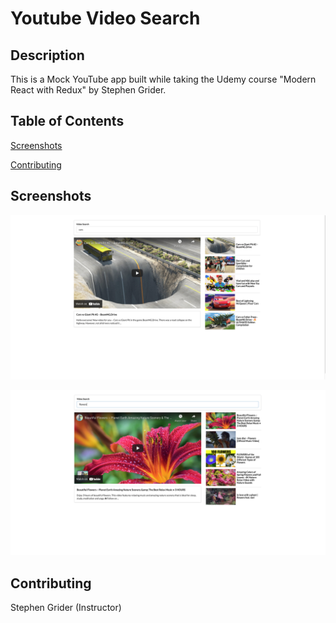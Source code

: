 # Youtube Video Search

## Description

This is a Mock YouTube app built while taking the Udemy course "Modern React with Redux" by Stephen Grider.

## Table of Contents

[Screenshots](https://github.com/sranson/videoSearch#Screenshots)

[Contributing](https://github.com/sranson/videoSearch#Contributing)



## Screenshots

![Screenshot](public/screenshot1.png) 

![Screenshot](public/screenshot2.png) 


## Contributing

Stephen Grider (Instructor)
